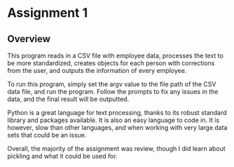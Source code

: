 # Assignment 1

## Overview

This program reads in a CSV file with employee data, processes the text to be more standardized, creates objects for each person with corrections from the user, and outputs the information of every employee.

To run this program, simply set the argv value to the file path of the CSV data file, and run the program. Follow the prompts to fix any issues in the data, and the final result will be outputted.

Python is a great language for text processing, thanks to its robust standard library and packages available. It is also an easy language to code in. It is however, slow than other languages, and when working with very large data sets that could be an issue. 

Overall, the majority of the assignment was review, though I did learn about pickling and what it could be used for. 
